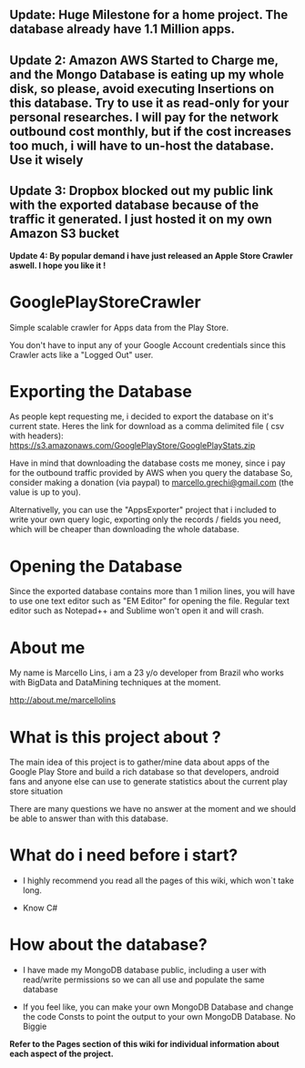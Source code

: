 
**Update: Huge Milestone for a home project. The database already have 1.1 Million apps.** 
---------------------------------------------------------------------------
**Update 2: Amazon AWS Started to Charge me, and the Mongo Database is eating up my whole disk, so please, avoid executing Insertions on this database. Try to use it as read-only for your personal researches. I will pay for the network outbound cost monthly, but if the cost increases too much, i will have to un-host the database. Use it wisely**
---------------------------------------------------------------------------
**Update 3: Dropbox blocked out my public link with the exported database because of the traffic it generated. I just hosted it on my own Amazon S3 bucket**
---------------------------------------------------------------------------
**Update 4: By popular demand i have just released an Apple Store Crawler aswell. I hope you like it !**

GooglePlayStoreCrawler
======================

Simple scalable crawler for Apps data from the Play Store.

You don't have to input any of your Google Account credentials since this Crawler acts like a "Logged Out" user.

# Exporting the Database
As people kept requesting me, i decided to export the database on it's current state.
Heres the link for download as a comma delimited file ( csv with headers): https://s3.amazonaws.com/GooglePlayStore/GooglePlayStats.zip

Have in mind that downloading the database costs me money, since i pay for the outbound traffic provided by AWS when you query the database
So, consider making a donation (via paypal) to marcello.grechi@gmail.com (the value is up to you).

Alternativelly, you can use the "AppsExporter" project that i included to write your own query logic, exporting only the records / fields you need, which will be cheaper than downloading the whole database.

# Opening the Database

Since the exported database contains more than 1 milion lines, you will have to use one text editor such as "EM Editor" for opening the file. Regular text editor such as Notepad++ and Sublime won't open it and will crash.

# About me
My name is Marcello Lins, i am a 23 y/o developer from Brazil who works with BigData and DataMining techniques at the moment.

http://about.me/marcellolins

# What is this project about ? 

The main idea of this project is to gather/mine data about apps of the Google Play Store and build a rich database so that developers, android fans and anyone else can use to generate statistics about the current play store situation

There are many questions we have no answer at the moment and we should be able to answer than with this database.

# What do i need before i start?

* I highly recommend you read all the pages of this wiki, which won`t take long.

* Know C#

# How about the database?

* I have made my MongoDB database public, including a user with read/write permissions so we can all use and populate the same database

* If you feel like, you can make your own MongoDB Database and change the code Consts to point the output to your own MongoDB Database. No Biggie


**Refer to the Pages section of this wiki for individual information about each aspect of the project.**
